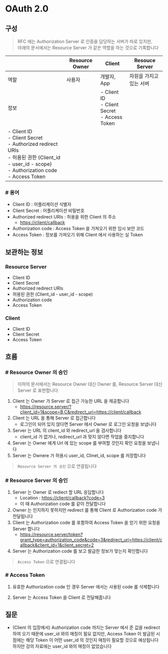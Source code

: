 # OAuth 2.0

## 구성

> RFC 에는 Authorization Server 로 인증을 담당하는 서버가 따로 있지만,  
> 아래의 문서에서는 Resource Server 가 같은 역할을 하는 것으로 기록합니다

|                                                                                                                                                            | Resource Owner | Client                                               | Resouce Server |
| ---------------------------------------------------------------------------------------------------------------------------------------------------------- | -------------- | ---------------------------------------------------- | -------------- |
| 역할                                                                                                                                                         | 사용자            | 개발자, App                                             | 자원을 가지고 있는 서버  |
| 정보                                                                                                                                                         |                | - Client ID <br> - Client Secret <br> - Access Token |
| - Client ID <br> - Client Secret <br> - Authorized redirect URIs <br> - 허용된 권한 (Client_id - user_id - scope) <br> - Authorization code <br> - Access Token |

### # 용어

- Client ID : 어플리케이션 식별자
- Client Secret : 어플리케이션 비밀번호
- Authorized redirect URIs : 허용을 위한 Client 의 주소
  - <https://client/callback>
- Authorization code : Access Token 을 가져오기 위한 임시 보안 코드
- Access Token : 정보를 가져오기 위해 Client 에서 사용하는 실 Token

## 보관하는 정보

### Resource Server

- Client ID
- Client Secret
- Authorized redirect URIs
- 허용된 권한 (Client_id - user_id - scope)
- Authorization code
- Access Token

### Client

- Client ID
- Client Secret
- Access Token

## 흐름

### # Resource Owner 의 승인

> 이하의 문서에서는 Resource Owner 대신 Owner 를, Resource Server 대신 Server 로 표현합니다

1. Client 는 Owner 가 Server 로 접근 가능한 URL 을 제공합니다
    - <https://resource.server/?client_id=1&scope=B,C&redirect_uri=https://client/callback>
2. Client 는 URL 을 통해 Server 로 접근합니다
   - 로그인이 되어 있지 않다면 Server 에서 Owner 로 로그인 요청을 보냅니다
3. Server 는 URL 의 client_id 와 redirect_url 을 검사합니다
   - client_id 가 없거나, redirect_url 과 맞지 않다면 작업을 중지합니다
4. Server 는 Owner 에게 Url 에 있는 scope 를 부여할 것인지 확인 요청을 보냅니다
5. Server 는 Ownere 가 허용시 user_id, Clinet_id, scope 를 저장합니다

> `Resource Server 의 승인` 으로 연결됩니다

### # Resource Server 의 승인

1. Server 는 Owner 로 rediect 할 URL 응답합니다
   - Location : <https://client/callback?code=3>
   - 이 때 Authorization code 를 같이 전달합니다
2. Owner 는 인지하지 못하지만 redirect 를 통해 Client 로 Authorization code 가 전달됩니다
3. Client 는 Authorization code 를 포함하여 Access Token 을 얻기 위한 요청을 Server 합니다
    - <https://resource.server/token?grant_type=authorization_code&code=3&redirect_uri=https://client/callback&client_id=1&client_secret=2>
4. Server 는 Authorization code 를 보고 발급한 정보가 맞는지 확인합니다

> `Access Token` 으로 연결됩니다

### # Access Token

1. 유효한 Authorization code 인 경우 Server 에서는 사용된 code 를 삭제합니다

2. Server 는 Access Token 을 Client 로 전달해줍니다

## 질문

- (Client 의 입장에서) Authorization code 까지는 Server 에서 준 값을 redirect 하여 오기 때문에 user_id 와의 매칭이 필요 없지만, Access Token 이 발급된 시점에는 해당 Token 이 어떤 user_id 의 것인지 매칭이 필요할 것으로 예상됩니다  
하지만 강의 자료에는 user_id 와의 매칭이 없었습니다
